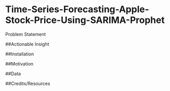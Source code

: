 # Time-Series-Forecasting-Apple-Stock-Price-Using-SARIMA-Prophet

Problem Statement 


##Actionable Insight



##Installation 








##Motivation

##Data







##Credits/Resources






